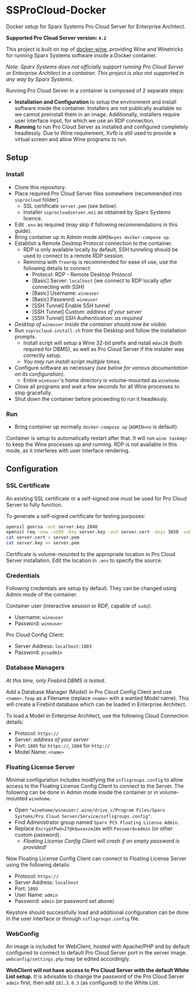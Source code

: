 # SSProCloud-Docker

Docker setup for Sparx Systems Pro Cloud Server for Enterprise Architect.

**Supported Pro Cloud Server version: `4.2`**

This project is built on top of [docker-wine](https://github.com/scottyhardy/docker-wine), providing Wine and Winetricks for running Sparx Systems software inside a Docker container.

_Note: Sparx Systems does not officially support running Pro Cloud Server or Enterprise Architect in a container. This project is also not supported in any way by Sparx Systems._

Running Pro Cloud Server in a container is composed of 2 separate steps:
- **Installation and Configuration** to setup the environment and install software inside the container. Installers are not publically available so we cannot preinstall them in an image. Additionally, installers require user interface input, for which we use an RDP connection.
- **Running** to run Pro Cloud Server as installed and configured completely headlessly. Due to Wine requirement, Xvfb is still used to provide a virtual screen and allow Wine programs to run.


## Setup

### Install

- Clone this repository.
- Place required Pro Cloud Server files somewhere (recommended into `ssprocloud` folder).
    - SSL certificate `server.pem` _(see below)_.
    - Installer `ssprocloudserver.msi` as obtained by Sparx Systems licence.
- Edit `.env` as required (may skip if following recommendations in this guide).
- Bring container up in Admin mode `ADMIN=yes docker-compose up`.
- Establish a Remote Desktop Protocol connection to the container.
    - RDP is only available locally by default, SSH tunneling should be used to connect to a remote RDP session.
    - Remmina with `freerdp` is recommended for ease of use, use the following details to connect:
        - Protocol: RDP - Remote Desktop Protocol
        - [Basic] Server: `localhost` (we connect to RDP locally _after_ connecting with SSH)
        - [Basic] Username: `wineuser`
        - [Basic] Password: `wineuser`
        - [SSH Tunnel] Enable SSH tunnel
        - [SSH Tunnel] Custom: _address of your server_
        - [SSH Tunnel] SSH Authentication: _as required_
- _Desktop of `wineuser` inside the container should now be visible._
- Run `ssprocloud-install.sh` from the Desktop and follow the installation prompts.
    - Install script will setup a Wine 32-bit prefix and nstall `mdac28` (both required for DBMS), as well as Pro Cloud Server if the installer was correctly setup.
    - _You may run install script multiple times._
- Configure software as necessary _(see below for various documentation on its configuration)_.
    - Entire `wineuser`'s home directory is volume-mounted as `winehome`.
- Close all programs and wait a few seconds for all Wine processes to stop gracefully.
- Shut down the container before proceeding to run it headlessly.

### Run

- Bring container up normally `docker-compose up` (`ADMIN=no` is default).

Container is setup to automatically restart after that. It will run `wine taskmgr` to keep the Wine processes up and running. RDP is not available in this mode, as it interferes with user interface rendering.


## Configuration

### SSL Certificate

An existing SSL certificate or a self-signed one must be used for Pro Cloud Server to fully function.

To generate a self-signed certificate for testing purposes:
```sh
openssl genrsa -out server.key 2048
openssl req -new -x509 -key server.key -out server.cert -days 3650 -subj /CN=server
cat server.cert > server.pem
cat server.key >> server.pem
```

Certificate is volume-mounted to the appropriate location in Pro Cloud Server installation. Edit the location in `.env` to specify the source.

### Credentials

Following credentials are setup by default. They can be changed using Admin mode of the container.

Container user (interactive session or RDP, capable of `sudo`):
- Username: `wineuser`
- Password: `wineuser`

Pro Cloud Config Client:
- Server Address: `localhost:1803`
- Password: `pcsadm1n`

### Database Managers

_At this time, only Firebird DBMS is tested._

Add a Database Manager (Model) in Pro Cloud Config Client and use `<name>.feap` as a Filename (replace `<name>` with a wanted Model name). This will create a Firebird database which can be loaded in Enterprise Architect.

To load a Model in Enterprise Architect, use the following Cloud Connection details:
- Protocol: `https://`
- Server: _address of your server_
- Port: `1805` for `https://`, `1804` for `http://`
- Model Name: `<name>`

### Floating License Server

Minimal configuration includes modifying the `ssflsgroups.config` to allow access to the Floating License Config Client to connect to the Server. The following can be done in Admin mode inside the container or in volume-mounted `winehome`.

- Open `"winehome/wineuser/.wine/drive_c/Program Files/Sparx Systems/Pro Cloud Server/Service/ssflsgroups.config"`.
- Find Administrator group named `Sparx PCS Floating License Admin`.
- Replace `EncryptPwd=Z?@k$wvaxzm2Ak` with `Password=admin` (or other custom password).
    - _Floating License Config Client will crash if an empty password is provided!_

Now Floating License Config Client can connect to Floating License Server using the following details:
- Protocol: `https://`
- Server Address: `localhost`
- Port: `1805`
- User Name: `admin`
- Password: `admin` (or password set above)

Keystore should successfully load and additional configuration can be done in the user interface or through `ssflsgroups.config` file.

### WebConfig

An image is included for WebClient, hosted with Apache/PHP and by default configured to connect to default Pro Cloud Server port in the server image. `webconfig/settings.php` may be edited accordingly.

**WebClient will not have access to Pro Cloud Server with the default White List setup.** It is advisable to change the password of the Pro Cloud Server `admin` first, then add `181.3.0.3` (as configured) to the White List.
